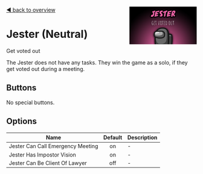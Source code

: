 [:arrow_backward: back to overview](https://github.com/laicosvk/theepicroles#roles "back to overview")
<img align="right" height="100" src="Jester.png"/>

# Jester (Neutral)
Get voted out

The Jester does not have any tasks. They win the game as a solo, if they get voted out during a meeting.

## Buttons
No special buttons.

## Options
| Name | Default | Description |
| --- | :---: | --- |
| Jester Can Call Emergency Meeting | on | - |
| Jester Has Impostor Vision | on | - |
| Jester Can Be Client Of Lawyer| off | - |